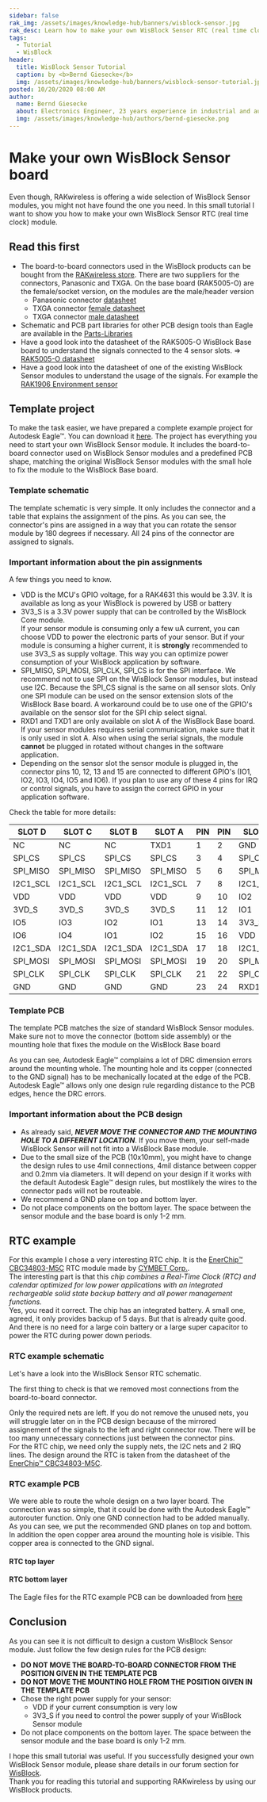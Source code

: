 ```yaml
---
sidebar: false
rak_img: /assets/images/knowledge-hub/banners/wisblock-sensor.jpg
rak_desc: Learn how to make your own WisBlock Sensor RTC (real time clock) module.
tags:
  - Tutorial
  - WisBlock
header:
  title: WisBlock Sensor Tutorial
  caption: by <b>Bernd Giesecke</b>
  img: /assets/images/knowledge-hub/banners/wisblock-sensor-tutorial.jpg
posted: 10/20/2020 08:00 AM
author:
  name: Bernd Giesecke
  about: Electronics Engineer, 23 years experience in industrial and automotive HW and SW R&D. Supporting Arduino open source community since 6 years.
  img: /assets/images/knowledge-hub/authors/bernd-giesecke.png
---
```


# Make your own WisBlock Sensor board

<rk-img
  src="/assets/images/knowledge-hub/tutorials/wisblock-sensor-tutorial/overview.png"
  width="50%"
  caption="Top and Connector View"
/>

Even though, RAKwireless is offering a wide selection of WisBlock Sensor modules, you might not have found the one you need. In this small tutorial I want to show you how to make your own WisBlock Sensor RTC (real time clock) module.

## Read this first

- The board-to-board connectors used in the WisBlock products can be bought from the [RAKwireless store](https://store.rakwireless.com). There are two suppliers for the connectors, Panasonic and TXGA. On the base board (RAK5005-O) are the female/socket version, on the modules are the male/header version
  - Panasonic connector [datasheet](https://www.panasonic-electric-works.com/pew/eu/downloads/ds_a4s_en.pdf)
  - TXGA connector [female datasheet](https://tupian.txga.com/serials-attach/FBB04004-F/Drawing-FBB04004-F.pdf)
  - TXGA connector [male datasheet](https://tupian.txga.com/serials-attach/FBB04004-M/Drawing-FBB04004-M.pdf)
- Schematic and PCB part libraries for other PCB design tools than Eagle are available in the [Parts-Libraries](/files/Parts-Libraries.zip)
- Have a good look into the datasheet of the RAK5005-O WisBlock Base board to understand the signals connected to the 4 sensor slots. => [RAK5005-O datasheet](/Product-Categories/WisBlock/RAK5005-O/Datasheet/)
- Have a good look into the datasheet of one of the existing WisBlock Sensor modules to understand the usage of the signals. For example the [RAK1906 Environment sensor](/Product-Categories/WisBlock/RAK1906/Datasheet/)

## Template project

To make the task easier, we have prepared a complete example project for Autodesk Eagle™. You can download it [here](/files/WisBlock-Sensor-Template.zip). The project has everything you need to start your own WisBlock Sensor module. It includes the board-to-board connector used on WisBlock Sensor modules and a predefined PCB shape, matching the original WisBlock Sensor modules with the small hole to fix the module to the WisBlock Base board.

### Template schematic

The template schematic is very simple. It only includes the connector and a table that explains the assignment of the pins. As you can see, the connector's pins are assigned in a way that you can rotate the sensor module by 180 degrees if necessary. All 24 pins of the connector are assigned to signals.

<rk-img
  src="/assets/images/knowledge-hub/tutorials/wisblock-sensor-tutorial/Template-Schematic.png"
  width="50%"
  caption="Example schematic"
/>

### Important information about the pin assignments

A few things you need to know.

- VDD is the MCU's GPIO voltage, for a RAK4631 this would be 3.3V. It is available as long as your WisBlock is powered by USB or battery
- 3V3_S is a 3.3V power supply that can be controlled by the WisBlock Core module.  
  If your sensor module is consuming only a few uA current, you can choose VDD to power the electronic parts of your sensor. But if your module is consuming a higher current, it is **strongly** recommended to use 3V3_S as supply voltage. This way you can optimize power consumption of your WisBlock application by software.
- SPI_MISO, SPI_MOSI, SPI_CLK, SPI_CS is for the SPI interface. We recommend not to use SPI on the WisBlock Sensor modules, but instead use I2C. Because the SPI_CS signal is the same on all sensor slots. Only one SPI module can be used on the sensor extension slots of the WisBlock Base board. A workaround could be to use one of the GPIO's available on the sensor slot for the SPI chip select signal.
- RXD1 and TXD1 are only available on slot A of the WisBlock Base board. If your sensor modules requires serial communication, make sure that it is only used in slot A. Also when using the serial signals, the module **cannot** be plugged in rotated without changes in the software application.
- Depending on the sensor slot the sensor module is plugged in, the connector pins 10, 12, 13 and 15 are connected to different GPIO's (IO1, IO2, IO3, IO4, IO5 and IO6). If you plan to use any of these 4 pins for IRQ or control signals, you have to assign the correct GPIO in your application software.

Check the table for more details:

| SLOT D   | SLOT C   | SLOT B   | SLOT A   | PIN | PIN | SLOT A   | SLOT B   | SLOT C   | SLOT D   |
| -------- | -------- | -------- | -------- | --- | --- | -------- | -------- | -------- | -------- |
| NC       | NC       | NC       | TXD1     | 1   | 2   | GND      | GND      | GND      | GND      |
| SPI_CS   | SPI_CS   | SPI_CS   | SPI_CS   | 3   | 4   | SPI_CLK  | SPI_CLK  | SPI_CLK  | SPI_CLK  |
| SPI_MISO | SPI_MISO | SPI_MISO | SPI_MISO | 5   | 6   | SPI_MOSI | SPI_MOSI | SPI_MOSI | SPI_MOSI |
| I2C1_SCL | I2C1_SCL | I2C1_SCL | I2C1_SCL | 7   | 8   | I2C1_SDA | I2C1_SDA | I2C1_SDA | I2C1_SDA |
| VDD      | VDD      | VDD      | VDD      | 9   | 10  | IO2      | IO1      | IO4      | IO6      |
| 3VD_S    | 3VD_S    | 3VD_S    | 3VD_S    | 11  | 12  | IO1      | IO2      | IO3      | IO5      |
| IO5      | IO3      | IO2      | IO1      | 13  | 14  | 3V3_S    | 3V3_S    | 3V3_S    | 3V3_S    |
| IO6      | IO4      | IO1      | IO2      | 15  | 16  | VDD      | VDD      | VDD      | VDD      |
| I2C1_SDA | I2C1_SDA | I2C1_SDA | I2C1_SDA | 17  | 18  | I2C1_SCL | I2C1_SCL | I2C1_SCL | I2C1_SCL |
| SPI_MOSI | SPI_MOSI | SPI_MOSI | SPI_MOSI | 19  | 20  | SPI_MISO | SPI_MISO | SPI_MISO | SPI_MISO |
| SPI_CLK  | SPI_CLK  | SPI_CLK  | SPI_CLK  | 21  | 22  | SPI_CS   | SPI_CS   | SPI_CS   | SPI_CS   |
| GND      | GND      | GND      | GND      | 23  | 24  | RXD1     | NC       | NC       | NC       |

### Template PCB

The template PCB matches the size of standard WisBlock Sensor modules. Make sure not to move the connector (bottom side assembly) or the mounting hole that fixes the module on the WisBlock Base board

<rk-img
  src="/assets/images/knowledge-hub/tutorials/wisblock-sensor-tutorial/Template-PCB.png"
  width="50%"
  caption="Example PCB"
/>

As you can see, Autodesk Eagle™ complains a lot of DRC dimension errors around the mounting whole. The mounting hole and its copper (connected to the GND signal) has to be mechanically located at the edge of the PCB. Autodesk Eagle™ allows only one design rule regarding distance to the PCB edges, hence the DRC errors.

### Important information about the PCB design

- As already said, _**NEVER MOVE THE CONNECTOR AND THE MOUNTING HOLE TO A DIFFERENT LOCATION**_. If you move them, your self-made WisBlock Sensor will not fit into a WisBlock Base module.
- Due to the small size of the PCB (10x10mm), you might have to change the design rules to use 4mil connections, 4mil distance between copper and 0.2mm via diameters. It will depend on your design if it works with the default Autodesk Eagle™ design rules, but mostlikely the wires to the connector pads will not be routeable.
- We recommend a GND plane on top and bottom layer.
- Do not place components on the bottom layer. The space between the sensor module and the base board is only 1-2 mm.

## RTC example

For this example I chose a very interesting RTC chip. It is the [EnerChip™ CBC34803-M5C](https://www.cymbet.com/products/enerchip-rtc/cbc34803-m5c/) RTC module made by [CYMBET Corp.](https://www.cymbet.com).  
The interesting part is that this _chip combines a Real-Time Clock (RTC) and calendar optimized for low power applications with an integrated rechargeable solid state backup battery and all power management functions._  
Yes, you read it correct. The chip has an integrated battery. A small one, agreed, it only provides backup of 5 days. But that is already quite good. And there is no need for a large coin battery or a large super capacitor to power the RTC during power down periods.

### RTC example schematic

Let's have a look into the WisBlock Sensor RTC schematic.

<rk-img
  src="/assets/images/knowledge-hub/tutorials/wisblock-sensor-tutorial/RTC-Schematic.png"
  width="50%"
  caption="RTC schematic"
/>

The first thing to check is that we removed most connections from the board-to-board connector.

<rk-img
  src="/assets/images/knowledge-hub/tutorials/wisblock-sensor-tutorial/RTC-reduced-connector.png"
  width="50%"
  caption="Adjusted connector nets"
/>

Only the required nets are left. If you do not remove the unused nets, you will struggle later on in the PCB design because of the mirrored assignement of the signals to the left and right connector row. There will be too many unnecessary connections just between the connector pins.  
For the RTC chip, we need only the supply nets, the I2C nets and 2 IRQ lines. The design around the RTC is taken from the datasheet of the [EnerChip™ CBC34803-M5C](https://www.cymbet.com/wp-content/uploads/2019/02/DS-72-34.pdf).

### RTC example PCB

We were able to route the whole design on a two layer board. The connection was so simple, that it could be done with the Autodesk Eagle™ autorouter function. Only one GND connection had to be added manually.  
As you can see, we put the recommended GND planes on top and bottom. In addition the open copper area around the mounting hole is visible. This copper area is connected to the GND signal.

#### RTC top layer

<rk-img
  src="/assets/images/knowledge-hub/tutorials/wisblock-sensor-tutorial/RTC-PCB-Top.png"
  width="50%"
  caption="RTC example top layer"
/>

#### RTC bottom layer

<rk-img
  src="/assets/images/knowledge-hub/tutorials/wisblock-sensor-tutorial/RTC-PCB-Bottom.png"
  width="50%"
  caption="RTC example bottom layer"
/>

The Eagle files for the RTC example PCB can be downloaded from [here](/files/WisBlock-Sensor-RTC-Example.zip)

## Conclusion

As you can see it is not difficult to design a custom WisBlock Sensor module. Just follow the few design rules for the PCB design:

- **DO NOT MOVE THE BOARD-TO-BOARD CONNECTOR FROM THE POSITION GIVEN IN THE TEMPLATE PCB**
- **DO NOT MOVE THE MOUNTING HOLE FROM THE POSITION GIVEN IN THE TEMPLATE PCB**
- Chose the right power supply for your sensor:
  - VDD if your current consumption is very low
  - 3V3_S if you need to control the power supply of your WisBlock Sensor module
- Do not place components on the bottom layer. The space between the sensor module and the base board is only 1-2 mm.

I hope this small tutorial was useful. If you successfully designed your own WisBlock Sensor module, please share details in our forum section for [WisBlock](https://forum.rakwireless.com/c/wisblock/67).  
Thank you for reading this tutorial and supporting RAKwireless by using our WisBlock products.

<rk-author />
